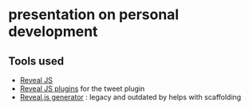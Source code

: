 # presentation on personal development




## Tools used
- [Reveal JS](https://revealjs.com/markdown/)
- [Reveal JS plugins](https://github.com/rajgoel/reveal.js-plugins) for the tweet plugin
- [Reveal.js generator](https://github.com/slara/generator-reveal) : legacy and outdated by helps with scaffolding
